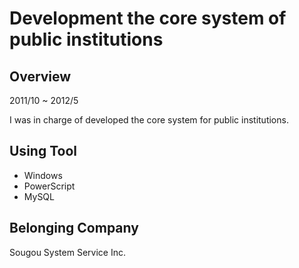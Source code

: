 # Development the core system of public institutions

## Overview

2011/10 ~ 2012/5

I was in charge of developed the core system for public institutions.

## Using Tool

- Windows
- PowerScript
- MySQL

## Belonging Company

Sougou System Service Inc.
